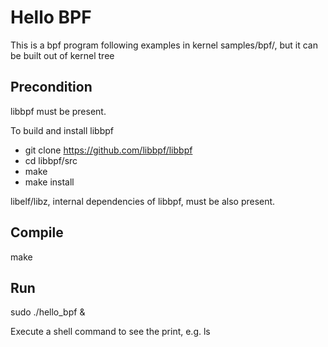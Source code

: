 # Hello BPF

This is a bpf program following examples in kernel samples/bpf/,
but it can be built out of kernel tree

## Precondition
libbpf must be present.

To build and install libbpf
- git clone https://github.com/libbpf/libbpf
- cd libbpf/src
- make
- make install

libelf/libz, internal dependencies of libbpf, must be also present.


## Compile
make

## Run
sudo ./hello_bpf &

Execute a shell command to see the print, e.g.  ls


